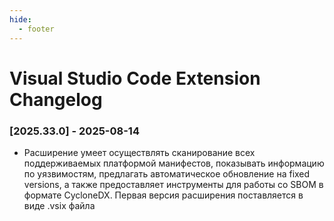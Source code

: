```yaml
---
hide:
  - footer
---
```


# Visual Studio Code Extension Changelog

### [2025.33.0] - 2025-08-14

- Расширение умеет осуществлять сканирование всех поддерживаемых платформой манифестов, показывать информацию по уязвимостям, предлагать автоматическое обновление на fixed versions, а также предоставляет инструменты для работы со SBOM в формате CycloneDX. Первая версия расширения поставляется в виде .vsix файла

